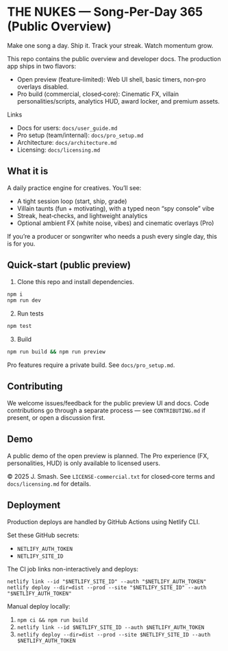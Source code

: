 # THE NUKES — Song‑Per‑Day 365 (Public Overview)

Make one song a day. Ship it. Track your streak. Watch momentum grow.

This repo contains the public overview and developer docs. The production app ships in two flavors:

- Open preview (feature‑limited): Web UI shell, basic timers, non‑pro overlays disabled.
- Pro build (commercial, closed‑core): Cinematic FX, villain personalities/scripts, analytics HUD, award locker, and premium assets.

Links
- Docs for users: `docs/user_guide.md`
- Pro setup (team/internal): `docs/pro_setup.md`
- Architecture: `docs/architecture.md`
- Licensing: `docs/licensing.md`

## What it is

A daily practice engine for creatives. You’ll see:
- A tight session loop (start, ship, grade)
- Villain taunts (fun + motivating), with a typed neon “spy console” vibe
- Streak, heat‑checks, and lightweight analytics
- Optional ambient FX (white noise, vibes) and cinematic overlays (Pro)

If you’re a producer or songwriter who needs a push every single day, this is for you.

## Quick‑start (public preview)

1) Clone this repo and install dependencies.
```bash
npm i
npm run dev
```
2) Run tests
```bash
npm test
```
3) Build
```bash
npm run build && npm run preview
```

Pro features require a private build. See `docs/pro_setup.md`.

## Contributing

We welcome issues/feedback for the public preview UI and docs. Code contributions go through a separate process — see `CONTRIBUTING.md` if present, or open a discussion first.

## Demo

A public demo of the open preview is planned. The Pro experience (FX, personalities, HUD) is only available to licensed users.

© 2025 J. Smash. See `LICENSE-commercial.txt` for closed‑core terms and `docs/licensing.md` for details.

## Deployment

Production deploys are handled by GitHub Actions using Netlify CLI.

Set these GitHub secrets:

- `NETLIFY_AUTH_TOKEN`
- `NETLIFY_SITE_ID`

The CI job links non-interactively and deploys:
```
netlify link --id "$NETLIFY_SITE_ID" --auth "$NETLIFY_AUTH_TOKEN"
netlify deploy --dir=dist --prod --site "$NETLIFY_SITE_ID" --auth "$NETLIFY_AUTH_TOKEN"
```

Manual deploy locally:
1. `npm ci && npm run build`
2. `netlify link --id $NETLIFY_SITE_ID --auth $NETLIFY_AUTH_TOKEN`
3. `netlify deploy --dir=dist --prod --site $NETLIFY_SITE_ID --auth $NETLIFY_AUTH_TOKEN`